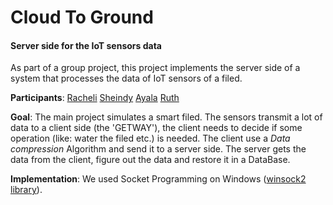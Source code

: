 # Cloud To Ground
#### Server side for the IoT sensors data 

As part of a group project, 
this project implements the server side of a system 
that processes the data of IoT sensors of a filed.

**Participants**: [Racheli](https://github.com/Rachelch2000) [Sheindy](https://github.com/sheindyfr) [Ayala](https://github.com/ayalabe)  [Ruth](https://github.com/ruthst822) 

**Goal**: The main project simulates a smart filed. 
The sensors transmit a lot of data to a client side (the 'GETWAY'),
the client needs to decide if some operation (like: water the filed etc.)
is needed. The client use a *Data compression* Algorithm and send it to a server side.
The server gets the data from the client, figure out the data and restore it in a DataBase.

**Implementation**: We used Socket Programming on Windows ([winsock2 library](https://gist.github.com/piscisaureus/906386)).
